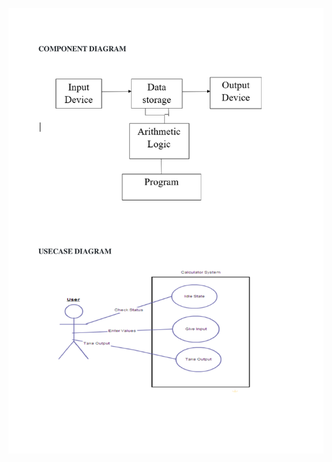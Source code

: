 ![alt text](https://github.com/99003550/SDLC-Calculator/blob/main/Design/High%20Level%20Design/Behavioral.png)

